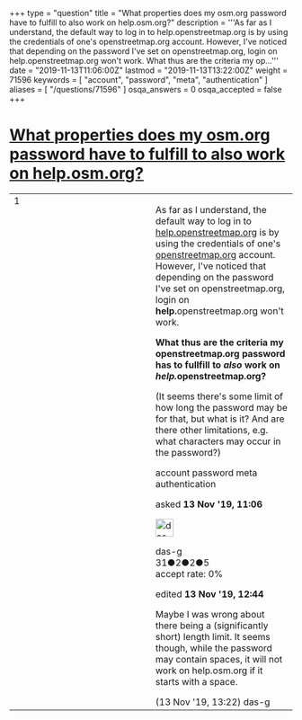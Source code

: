 +++
type = "question"
title = "What properties does my osm.org password have to fulfill to also work on help.osm.org?"
description = '''As far as I understand, the default way to log in to help.openstreetmap.org is by using the credentials of one&#x27;s openstreetmap.org account. However, I&#x27;ve noticed that depending on the password I&#x27;ve set on openstreetmap.org, login on help.openstreetmap.org won&#x27;t work. What thus are the criteria my op...'''
date = "2019-11-13T11:06:00Z"
lastmod = "2019-11-13T13:22:00Z"
weight = 71596
keywords = [ "account", "password", "meta", "authentication" ]
aliases = [ "/questions/71596" ]
osqa_answers = 0
osqa_accepted = false
+++

<div class="headNormal">

# [What properties does my osm.org password have to fulfill to also work on help.osm.org?](/questions/71596/what-properties-does-my-osmorg-password-have-to-fulfill-to-also-work-on-helposmorg)

</div>

<div id="main-body">

<div id="askform">

<table id="question-table" style="width:100%;">
<colgroup>
<col style="width: 50%" />
<col style="width: 50%" />
</colgroup>
<tbody>
<tr>
<td style="width: 30px; vertical-align: top"><div class="vote-buttons">
<span id="post-71596-upvote" class="ajax-command post-vote up" rel="nofollow" title="I like this post (click again to cancel)"> </span>
<div id="post-71596-score" class="post-score" title="current number of votes">
1
</div>
<span id="post-71596-downvote" class="ajax-command post-vote down" rel="nofollow" title="I dont like this post (click again to cancel)"> </span> <span id="favorite-mark" class="ajax-command favorite-mark" rel="nofollow" title="mark/unmark this question as favorite (click again to cancel)"> </span>
<div id="favorite-count" class="favorite-count">
&#10;</div>
</div></td>
<td><div id="item-right">
<div class="question-body">
<p>As far as I understand, the default way to log in to <a href="https://help.openstreetmap.org">help.openstreetmap.org</a> is by using the credentials of one's <a href="https://openstreetmap.org">openstreetmap.org</a> account. However, I've noticed that depending on the password I've set on openstreetmap.org, login on <strong>help.</strong>openstreetmap.org won't work.</p>
<p><strong>What thus are the criteria my openstreetmap.org password has to fullfill to <em>also</em> work on <em>help.</em>openstreetmap.org?</strong></p>
<p>(It seems there's some limit of how long the password may be for that, but what is it? And are there other limitations, e.g. what characters may occur in the password?)</p>
</div>
<div id="question-tags" class="tags-container tags">
<span class="post-tag tag-link-account" rel="tag" title="see questions tagged &#39;account&#39;">account</span> <span class="post-tag tag-link-password" rel="tag" title="see questions tagged &#39;password&#39;">password</span> <span class="post-tag tag-link-meta" rel="tag" title="see questions tagged &#39;meta&#39;">meta</span> <span class="post-tag tag-link-authentication" rel="tag" title="see questions tagged &#39;authentication&#39;">authentication</span>
</div>
<div id="question-controls" class="post-controls">
&#10;</div>
<div class="post-update-info-container">
<div class="post-update-info post-update-info-user">
<p>asked <strong>13 Nov '19, 11:06</strong></p>
<img src="https://secure.gravatar.com/avatar/483d02e8a18106f44327d7147e9e8bc5?s=32&amp;d=identicon&amp;r=g" class="gravatar" width="32" height="32" alt="das-g&#39;s gravatar image" />
<p><span>das-g</span><br />
<span class="score" title="31 reputation points">31</span><span title="2 badges"><span class="badge1">●</span><span class="badgecount">2</span></span><span title="2 badges"><span class="silver">●</span><span class="badgecount">2</span></span><span title="5 badges"><span class="bronze">●</span><span class="badgecount">5</span></span><br />
<span class="accept_rate" title="Rate of the user&#39;s accepted answers">accept rate:</span> <span title="das-g has no accepted answers">0%</span></p>
</div>
<div class="post-update-info post-update-info-edited">
<p><span> edited <strong>13 Nov '19, 12:44</strong> </span></p>
</div>
</div>
<div id="comments-container-71596" class="comments-container">
<span id="71600"></span>
<div id="comment-71600" class="comment">
<div id="post-71600-score" class="comment-score">
&#10;</div>
<div class="comment-text">
<p>Maybe I was wrong about there being a (significantly short) length limit. It seems though, while the password may contain spaces, it will not work on help.osm.org if it starts with a space.</p>
</div>
<div id="comment-71600-info" class="comment-info">
<span class="comment-age">(13 Nov '19, 13:22)</span> <span class="comment-user userinfo">das-g</span>
</div>
</div>
</div>
<div id="comment-tools-71596" class="comment-tools">
&#10;</div>
<div class="clear">
&#10;</div>
<div id="comment-71596-form-container" class="comment-form-container">
&#10;</div>
<div class="clear">
&#10;</div>
</div></td>
</tr>
</tbody>
</table>

</div>

</div>

